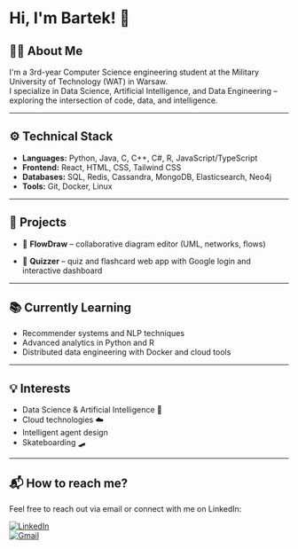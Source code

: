 # Hi, I'm Bartek! 👋

## 👨‍💻 About Me

I'm a 3rd-year Computer Science engineering student at the Military University of Technology (WAT) in Warsaw.  
I specialize in Data Science, Artificial Intelligence, and Data Engineering – exploring the intersection of code, data, and intelligence.  

---

## ⚙️ Technical Stack

- **Languages:** Python, Java, C, C++, C#, R, JavaScript/TypeScript
- **Frontend:** React, HTML, CSS, Tailwind CSS
- **Databases:** SQL, Redis, Cassandra, MongoDB, Elasticsearch, Neo4j
- **Tools:** Git, Docker, Linux

---

## 🚀 Projects

- 🔷 **FlowDraw** – collaborative diagram editor (UML, networks, flows)  
  
- 🧠 **Quizzer** – quiz and flashcard web app with Google login and interactive dashboard  
  
---

## 📚 Currently Learning

- Recommender systems and NLP techniques
- Advanced analytics in Python and R
- Distributed data engineering with Docker and cloud tools

---

## 💡 Interests

- Data Science & Artificial Intelligence 🤖  
- Cloud technologies ☁️  
- Intelligent agent design  
- Skateboarding 🛹

---

## 📬 How to reach me?

Feel free to reach out via email or connect with me on LinkedIn:

[![LinkedIn](https://img.shields.io/badge/LinkedIn-blue?logo=linkedin&logoColor=white)](https://linkedin.com/in/your-link)  
[![Gmail](https://img.shields.io/badge/Email-bartekbillik@gmail.com-red?logo=gmail&logoColor=white)](mailto:bartekbillik@gmail.com)
